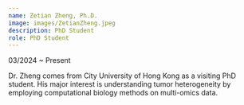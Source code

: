 ```yaml
---
name: Zetian Zheng, Ph.D.
image: images/ZetianZheng.jpeg
description: PhD Student
role: PhD Student
---
```

03/2024 ~ Present 

Dr. Zheng comes from City University of Hong Kong as a visiting PhD  student. His major interest is understanding tumor heterogeneity by employing computational biology methods on multi-omics data.
